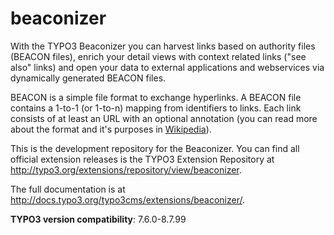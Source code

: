 # beaconizer

With the TYPO3 Beaconizer you can harvest links based on authority files (BEACON files), enrich your detail views with context related links ("see also" links) and open your data to external applications and webservices via dynamically generated BEACON files.

BEACON is a simple file format to exchange hyperlinks. A BEACON file contains a 1-to-1 (or 1-to-n) mapping from identifiers to links. Each link consists of at least an URL with an optional annotation (you can read more about the format and it's purposes in [Wikipedia](https://meta.wikimedia.org/wiki/Dynamic_links_to_external_resources)).

This is the development repository for the Beaconizer. You can find all official extension releases is the TYPO3 Extension Repository at http://typo3.org/extensions/repository/view/beaconizer.

The full documentation is at http://docs.typo3.org/typo3cms/extensions/beaconizer/.

**TYPO3 version compatibility**: 7.6.0-8.7.99
